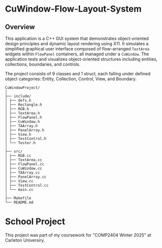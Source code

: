 # CuWindow-Flow-Layout-System

## Overview

This application is a C++ GUI system that demonstrates object-oriented design principles and dynamic layout rendering using X11. It simulates a simplified graphical user interface composed of flow-arranged `TextArea` widgets within `FlowPanel` containers, all managed under a `CuWindow`. The application tests and visualizes object-oriented structures including entities, collections, boundaries, and controls.

The project consists of 9 classes and 1 struct, each falling under defined object categories: Entity, Collection, Control, View, and Boundary.

```
CuWindowProject/
│
├── include/
│ ├── defs.h
│ ├── Rectangle.h
│ ├── RGB.h
│ ├── TextArea.h
│ ├── FlowPanel.h
│ ├── CuWindow.h
│ ├── TAArray.h
│ ├── PanelArray.h
│ ├── View.h
│ ├── TestControl.h
│ └── Tester.h
│
├── src/
│ ├── RGB.cc
│ ├── TextArea.cc
│ ├── FlowPanel.cc
│ ├── CuWindow.cc
│ ├── TAArray.cc
│ ├── PanelArray.cc
│ ├── View.cc
│ ├── TestControl.cc
│ └── main.cc
│
├── Makefile
└── README.md
```

# School Project
This project was part of my coursework for "COMP2404 Winter 2025" at Carleton Universiry.
